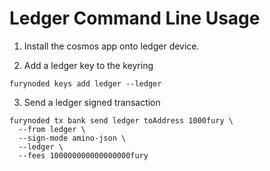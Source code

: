 # Ledger Command Line Usage

1. Install the cosmos app onto ledger device.

2. Add a ledger key to the keyring
```shell
furynoded keys add ledger --ledger
```
3. Send a ledger signed transaction
```shell
furynoded tx bank send ledger toAddress 1000fury \
  --from ledger \
  --sign-mode amino-json \
  --ledger \
  --fees 100000000000000000fury
```